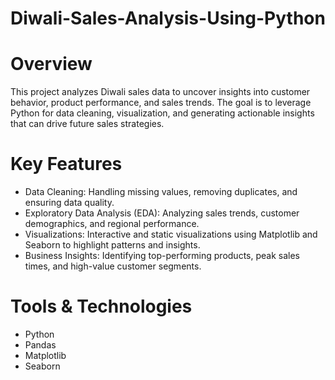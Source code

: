 # Diwali-Sales-Analysis-Using-Python
# Overview
This project analyzes Diwali sales data to uncover insights into customer behavior, product performance, and sales trends. The goal is to leverage Python for data cleaning, visualization, and generating actionable insights that can drive future sales strategies.

# Key Features
- Data Cleaning: Handling missing values, removing duplicates, and ensuring data quality.
- Exploratory Data Analysis (EDA): Analyzing sales trends, customer demographics, and regional performance.
- Visualizations: Interactive and static visualizations using Matplotlib and Seaborn to highlight patterns and insights.
- Business Insights: Identifying top-performing products, peak sales times, and high-value customer segments.

# Tools & Technologies
- Python
- Pandas
- Matplotlib
- Seaborn

